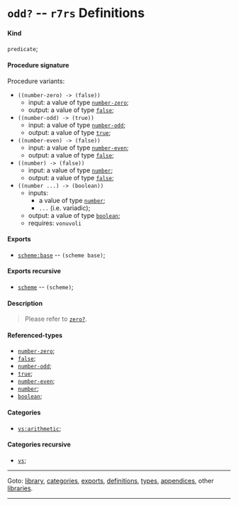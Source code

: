

<a id='definition__r7rs__odd_3f'></a>

# `odd?` -- `r7rs` Definitions


<a id='definition__r7rs__odd_3f__kind'></a>

#### Kind

`predicate`;


<a id='definition__r7rs__odd_3f__procedure-signature'></a>

#### Procedure signature

Procedure variants:
 * `((number-zero) -> (false))`
   * input: a value of type [`number-zero`](../../r7rs/types/number-zero.md#type__r7rs__number-zero);
   * output: a value of type [`false`](../../r7rs/types/false.md#type__r7rs__false);
 * `((number-odd) -> (true))`
   * input: a value of type [`number-odd`](../../r7rs/types/number-odd.md#type__r7rs__number-odd);
   * output: a value of type [`true`](../../r7rs/types/true.md#type__r7rs__true);
 * `((number-even) -> (false))`
   * input: a value of type [`number-even`](../../r7rs/types/number-even.md#type__r7rs__number-even);
   * output: a value of type [`false`](../../r7rs/types/false.md#type__r7rs__false);
 * `((number) -> (false))`
   * input: a value of type [`number`](../../r7rs/types/number.md#type__r7rs__number);
   * output: a value of type [`false`](../../r7rs/types/false.md#type__r7rs__false);
 * `((number ...) -> (boolean))`
   * inputs:
     * a value of type [`number`](../../r7rs/types/number.md#type__r7rs__number);
     * `...` (i.e. variadic);
   * output: a value of type [`boolean`](../../r7rs/types/boolean.md#type__r7rs__boolean);
   * requires: `vonuvoli`


<a id='definition__r7rs__odd_3f__exports'></a>

#### Exports

 * [`scheme:base`](../../r7rs/exports/scheme_3a_base.md#export__r7rs__scheme_3a_base) -- `(scheme base)`;


<a id='definition__r7rs__odd_3f__exports-recursive'></a>

#### Exports recursive

 * [`scheme`](../../r7rs/exports/scheme.md#export__r7rs__scheme) -- `(scheme)`;


<a id='definition__r7rs__odd_3f__description'></a>

#### Description

> Please refer to [`zero?`](../../r7rs/definitions/zero_3f.md#definition__r7rs__zero_3f).


<a id='definition__r7rs__odd_3f__referenced-types'></a>

#### Referenced-types

 * [`number-zero`](../../r7rs/types/number-zero.md#type__r7rs__number-zero);
 * [`false`](../../r7rs/types/false.md#type__r7rs__false);
 * [`number-odd`](../../r7rs/types/number-odd.md#type__r7rs__number-odd);
 * [`true`](../../r7rs/types/true.md#type__r7rs__true);
 * [`number-even`](../../r7rs/types/number-even.md#type__r7rs__number-even);
 * [`number`](../../r7rs/types/number.md#type__r7rs__number);
 * [`boolean`](../../r7rs/types/boolean.md#type__r7rs__boolean);


<a id='definition__r7rs__odd_3f__categories'></a>

#### Categories

 * [`vs:arithmetic`](../../r7rs/categories/vs_3a_arithmetic.md#category__r7rs__vs_3a_arithmetic);


<a id='definition__r7rs__odd_3f__categories-recursive'></a>

#### Categories recursive

 * [`vs`](../../r7rs/categories/vs.md#category__r7rs__vs);

----

Goto: [library](../../r7rs/_index.md#library__r7rs), [categories](../../r7rs/categories/_index.md#toc__r7rs__categories), [exports](../../r7rs/exports/_index.md#toc__r7rs__exports), [definitions](../../r7rs/definitions/_index.md#toc__r7rs__definitions), [types](../../r7rs/types/_index.md#toc__r7rs__types), [appendices](../../r7rs/appendices/_index.md#toc__r7rs__appendices), other [libraries](../../_libraries.md#toc__libraries).

----

